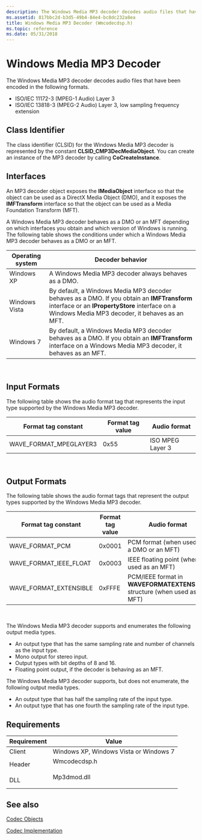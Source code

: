 ```yaml
---
description: The Windows Media MP3 decoder decodes audio files that have been encoded in the following formats.
ms.assetid: 817bbc2d-b3d5-49b4-84e4-bc8dc232a8ea
title: Windows Media MP3 Decoder (Wmcodecdsp.h)
ms.topic: reference
ms.date: 05/31/2018
---
```


# Windows Media MP3 Decoder

The Windows Media MP3 decoder decodes audio files that have been encoded in the following formats.

-   ISO/IEC 11172-3 (MPEG-1 Audio) Layer 3
-   ISO/IEC 13818-3 (MPEG-2 Audio) Layer 3, low sampling frequency extension

## Class Identifier

The class identifier (CLSID) for the Windows Media MP3 decoder is represented by the constant **CLSID\_CMP3DecMediaObject**. You can create an instance of the MP3 decoder by calling **CoCreateInstance**.

## Interfaces

An MP3 decoder object exposes the **IMediaObject** interface so that the object can be used as a DirectX Media Object (DMO), and it exposes the **IMFTransform** interface so that the object can be used as a Media Foundation Transform (MFT).

A Windows Media MP3 decoder behaves as a DMO or an MFT depending on which interfaces you obtain and which version of Windows is running. The following table shows the conditions under which a Windows Media MP3 decoder behaves as a DMO or an MFT.



| Operating system | Decoder behavior                                                                                                                                                                               |
|------------------|------------------------------------------------------------------------------------------------------------------------------------------------------------------------------------------------|
| Windows XP       | A Windows Media MP3 decoder always behaves as a DMO.                                                                                                                                           |
| Windows Vista    | By default, a Windows Media MP3 decoder behaves as a DMO. If you obtain an **IMFTransform** interface or an **IPropertyStore** interface on a Windows Media MP3 decoder, it behaves as an MFT. |
| Windows 7        | By default, a Windows Media MP3 decoder behaves as a DMO. If you obtain an **IMFTransform** interface on a Windows Media MP3 decoder, it behaves as an MFT.                                    |



 

## Input Formats

The following table shows the audio format tag that represents the input type supported by the Windows Media MP3 decoder.



| Format tag constant      | Format tag value | Audio format     |
|--------------------------|------------------|------------------|
| WAVE\_FORMAT\_MPEGLAYER3 | 0x55             | ISO MPEG Layer 3 |



 

## Output Formats

The following table shows the audio format tags that represent the output types supported by the Windows Media MP3 decoder.



| Format tag constant       | Format tag value | Audio format                                                                |
|---------------------------|------------------|-----------------------------------------------------------------------------|
| WAVE\_FORMAT\_PCM         | 0x0001           | PCM format (when used as a DMO or an MFT)                                   |
| WAVE\_FORMAT\_IEEE\_FLOAT | 0x0003           | IEEE floating point (when used as an MFT)                                   |
| WAVE\_FORMAT\_EXTENSIBLE  | 0xFFFE           | PCM/IEEE format in **WAVEFORMATEXTENSIBLE** structure (when used as an MFT) |



 

The Windows Media MP3 decoder supports and enumerates the following output media types.

-   An output type that has the same sampling rate and number of channels as the input type.
-   Mono output for stereo input.
-   Output types with bit depths of 8 and 16.
-   Floating point output, if the decoder is behaving as an MFT.

The Windows Media MP3 decoder supports, but does not enumerate, the following output media types.

-   An output type that has half the sampling rate of the input type.
-   An output type that has one fourth the sampling rate of the input type.

## Requirements



| Requirement | Value |
|-------------------|-----------------------------------------------------------------------------------------|
| Client<br/> | Windows XP, Windows Vista or Windows 7<br/>                                       |
| Header<br/> | <dl> <dt>Wmcodecdsp.h</dt> </dl> |
| DLL<br/>    | <dl> <dt>Mp3dmod.dll</dt> </dl>  |



## See also

<dl> <dt>

[Codec Objects](codecobjects.md)
</dt> <dt>

[Codec Implementation](codecimplementation.md)
</dt> </dl>

 

 




